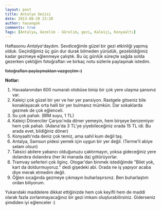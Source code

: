 ```yaml
---
layout: post
title: Antalya Gezisi
date: 2013-08-20 23:20
author: hasangok
comments: true
Tags: [Antalya, Gezelim - Görelim, gezi, Kaleiçi, Konyaaltı]
---
```

Haftasonu *Antalya*'daydım. Sevdiceğimle güzel bir gezi etkinliği yapmış olduk. Geçirdiğimiz üç gün dur durak bilmeden yürüdük, gezebildiğimiz kadar gezmeye eğlenmeye çalıştık. Bu üç günlük süreçte sağda solda gezerken çektiğim fotoğrafları ve birkaç notu sizlerle paylaşmak istedim.

~~fotoğrafları paylaşmaktan vazgeçtim :)~~

**Notlar:**

1. Havaalanından 600 numaralı otobüse binip bir çok yere ulaşma şansınız var.
2. Kaleiçi çok güzel bir yer ve her yer pansiyon. Rastgele gitseniz bile konaklayacak orta halli bir yer bulmanız mümkün. Dar sokaklarda gezmek de çok eğlenceli.
3. Su çok pahalı. (BİM suyu, 1 TL)
4. Kaleiçi Dönerciler Çarşısı'nda döner yemeyin, hem birşeye benzemiyor hem çok pahalı. (Adana'da 3 TL'ye yiyebileceğiniz orada 15 TL idi. Bu arada evet, bildiğiniz döner)
5. Konyaaltı'nda deniz çok temiz, ama sahil kum değil taş.
6. Antalya, Samsun pidesi yemek için uygun bir yer değil. (Terme'li abiye selam olsun)
7. Taksici abilere yabancı olduğunuzu çaktırmayın, yoksa gideceğiniz yere dolandıra dolandıra (her iki manada da) götürüyorlar.
8. Tramvay seferleri çok ilginç. Otogar'dan binmek istediğimde "Bilet yok, kart da doldurmuyoruz." dedi gişedeki abi. Orada ne iş yapıyor acaba diye merak etmedim değil.
9. Öğlen sıcağında gezmeye çıkmayın buharlaşırsınız. Ben buharlaştım ordan biliyorum.

Yukarıdaki maddelere dikkat ettiğinizde hem çok keyifli hem de maddi olarak fazla zorlanmayacağınız bir gezi imkanı oluşturabilirsiniz.
Giderseniz şimdiden iyi eğlenceler :)
